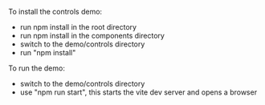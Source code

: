 
To install the controls demo:
  - run npm install in the root directory
  - run npm install in the components directory
  - switch to the demo/controls directory
  - run "npm install" 

To run the demo:
  - switch to the demo/controls directory
  - use "npm run start", this starts the vite dev server and opens a browser
